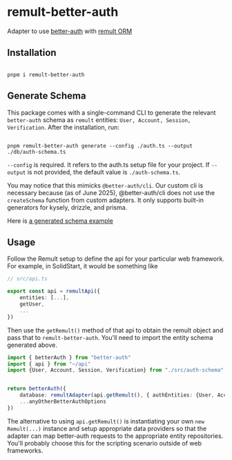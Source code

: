 # remult-better-auth

Adapter to use [better-auth](https://www.better-auth.com) with [remult ORM](https://remult.dev)

## Installation

```console

pnpm i remult-better-auth

```

## Generate Schema

This package comes with a single-command CLI to generate the relevant `better-auth` schema as `remult` entities:
`User, Account, Session, Verification`. After the installation, run:

```console

pnpm remult-better-auth generate --config ./auth.ts --output ./db/auth-schema.ts

```

`--config` is required. It refers to the auth.ts setup file for your project.
If `--output` is not provided, the default value is `./auth-schema.ts`.

You may notice that this mimicks `@better-auth/cli`. Our custom cli is necessary because (as of June 2025), @better-auth/cli
does not use the `createSchema` function from custom adapters. It only supports built-in generators for kysely, drizzle, and prisma.

Here is [a generated schema example](examples/generated-schema.ts)

## Usage

Follow the Remult setup to define the api for your particular web framework. For example, in SolidStart, it would be something
like

```typescript
// src/api.ts

export const api = remultApi({
	entities: [...],
	getUser,
	...
})
```

Then use the `getRemult()` method of that api to obtain the remult object and pass that to `remult-better-auth`.
You'll need to import the entity schema generated above.

```typescript
import { betterAuth } from "better-auth"
import { api } from "~/api"
import {User, Account, Session, Verification} from "./src/auth-schema"


return betterAuth({
	database: remultAdapter(api.getRemult(), { authEntities: {User, Account, Session, Verification}}),
	...anyOtherBetterAuthOptions
})
```

The alternative to using `api.getRemult()` is instantiating your own `new Remult(...)` instance and setup appropriate
data providers so that the adapter can map better-auth requests to the appropriate entity repositories. You'll probably choose
this for the scripting scenario outside of web frameworks.
